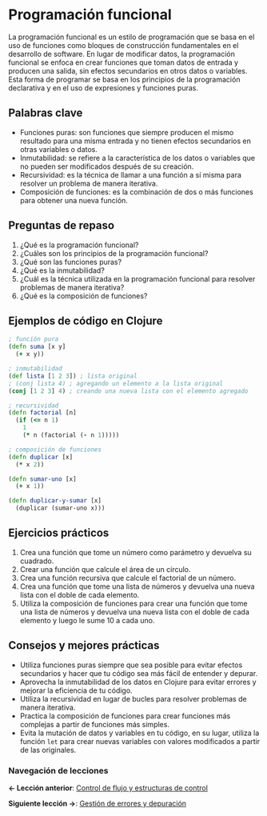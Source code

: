 
# Programación funcional

La programación funcional es un estilo de programación que se basa en el uso de funciones como bloques de construcción fundamentales en el desarrollo de software. En lugar de modificar datos, la programación funcional se enfoca en crear funciones que toman datos de entrada y producen una salida, sin efectos secundarios en otros datos o variables. Esta forma de programar se basa en los principios de la programación declarativa y en el uso de expresiones y funciones puras.

## Palabras clave
- Funciones puras: son funciones que siempre producen el mismo resultado para una misma entrada y no tienen efectos secundarios en otras variables o datos.
- Inmutabilidad: se refiere a la característica de los datos o variables que no pueden ser modificados después de su creación.
- Recursividad: es la técnica de llamar a una función a sí misma para resolver un problema de manera iterativa.
- Composición de funciones: es la combinación de dos o más funciones para obtener una nueva función.

## Preguntas de repaso
1. ¿Qué es la programación funcional?
2. ¿Cuáles son los principios de la programación funcional?
3. ¿Qué son las funciones puras?
4. ¿Qué es la inmutabilidad?
5. ¿Cuál es la técnica utilizada en la programación funcional para resolver problemas de manera iterativa?
6. ¿Qué es la composición de funciones?

## Ejemplos de código en Clojure
```clojure
; función pura
(defn suma [x y]
  (+ x y))

; inmutabilidad
(def lista [1 2 3]) ; lista original
; (conj lista 4) ; agregando un elemento a la lista original
(conj [1 2 3] 4) ; creando una nueva lista con el elemento agregado

; recursividad
(defn factorial [n]
  (if (<= n 1)
    1
    (* n (factorial (- n 1)))))

; composición de funciones
(defn duplicar [x]
  (* x 2))

(defn sumar-uno [x]
  (+ x 1))

(defn duplicar-y-sumar [x]
  (duplicar (sumar-uno x)))
```

## Ejercicios prácticos
1. Crea una función que tome un número como parámetro y devuelva su cuadrado.
2. Crear una función que calcule el área de un círculo.
3. Crea una función recursiva que calcule el factorial de un número.
4. Crea una función que tome una lista de números y devuelva una nueva lista con el doble de cada elemento.
5. Utiliza la composición de funciones para crear una función que tome una lista de números y devuelva una nueva lista con el doble de cada elemento y luego le sume 10 a cada uno.

## Consejos y mejores prácticas
- Utiliza funciones puras siempre que sea posible para evitar efectos secundarios y hacer que tu código sea más fácil de entender y depurar.
- Aprovecha la inmutabilidad de los datos en Clojure para evitar errores y mejorar la eficiencia de tu código.
- Utiliza la recursividad en lugar de bucles para resolver problemas de manera iterativa.
- Practica la composición de funciones para crear funciones más complejas a partir de funciones más simples.
- Evita la mutación de datos y variables en tu código, en su lugar, utiliza la función `let` para crear nuevas variables con valores modificados a partir de las originales.

### Navegación de lecciones

**<- Lección anterior**: [Control de flujo y estructuras de control](control_de_flujo_y_estructuras_de_control.md)

**Siguiente lección ->**: [Gestión de errores y depuración](gestion_de_errores_y_depuracion.md)